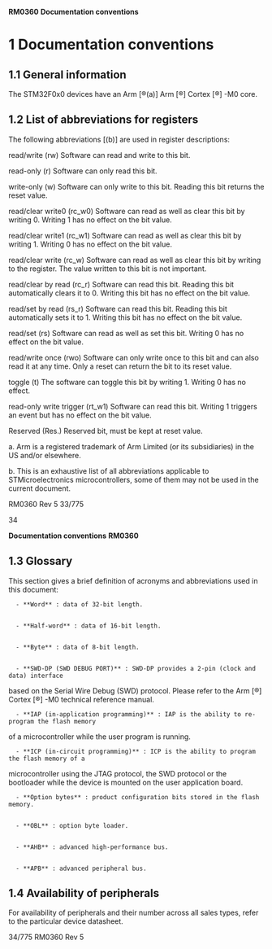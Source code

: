 **RM0360** **Documentation conventions**

# **1 Documentation conventions**

## **1.1 General information**


The STM32F0x0 devices have an Arm [®(a)] Arm [®] Cortex [®] -M0 core.

## **1.2 List of abbreviations for registers**


The following abbreviations [(b)] are used in register descriptions:


read/write (rw) Software can read and write to this bit.


read-only (r) Software can only read this bit.


write-only (w) Software can only write to this bit. Reading this bit returns the reset value.


read/clear write0 (rc_w0) Software can read as well as clear this bit by writing 0. Writing 1 has no
effect on the bit value.


read/clear write1 (rc_w1) Software can read as well as clear this bit by writing 1. Writing 0 has no
effect on the bit value.


read/clear write (rc_w) Software can read as well as clear this bit by writing to the register. The
value written to this bit is not important.


read/clear by read (rc_r) Software can read this bit. Reading this bit automatically clears it to 0.
Writing this bit has no effect on the bit value.


read/set by read (rs_r) Software can read this bit. Reading this bit automatically sets it to 1.
Writing this bit has no effect on the bit value.


read/set (rs) Software can read as well as set this bit. Writing 0 has no effect on the bit
value.


read/write once (rwo) Software can only write once to this bit and can also read it at any time.
Only a reset can return the bit to its reset value.


toggle (t) The software can toggle this bit by writing 1. Writing 0 has no effect.


read-only write trigger (rt_w1) Software can read this bit. Writing 1 triggers an event but has no effect on
the bit value.


Reserved (Res.) Reserved bit, must be kept at reset value.


a. Arm is a registered trademark of Arm Limited (or its subsidiaries) in the US and/or elsewhere.


b. This is an exhaustive list of all abbreviations applicable to STMicroelectronics microcontrollers, some of
them may not be used in the current document.


RM0360 Rev 5 33/775



34


**Documentation conventions** **RM0360**

## **1.3 Glossary**


This section gives a brief definition of acronyms and abbreviations used in this document:


      - **Word** : data of 32-bit length.


      - **Half-word** : data of 16-bit length.


      - **Byte** : data of 8-bit length.


      - **SWD-DP (SWD DEBUG PORT)** : SWD-DP provides a 2-pin (clock and data) interface
based on the Serial Wire Debug (SWD) protocol. Please refer to the Arm [®] Cortex [®] -M0
technical reference manual.


      - **IAP (in-application programming)** : IAP is the ability to re-program the flash memory
of a microcontroller while the user program is running.


      - **ICP (in-circuit programming)** : ICP is the ability to program the flash memory of a
microcontroller using the JTAG protocol, the SWD protocol or the bootloader while the
device is mounted on the user application board.


      - **Option bytes** : product configuration bits stored in the flash memory.


      - **OBL** : option byte loader.


      - **AHB** : advanced high-performance bus.


      - **APB** : advanced peripheral bus.

## **1.4 Availability of peripherals**


For availability of peripherals and their number across all sales types, refer to the particular
device datasheet.


34/775 RM0360 Rev 5


